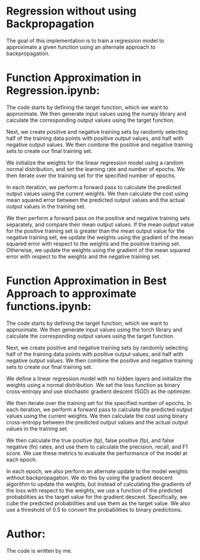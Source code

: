 # Regression without using Backpropagation

The goal of this implementation is to train a regression model to approximate a given function using an alternate approach to backpropagation.

# Function Approximation in Regression.ipynb:
The code starts by defining the target function, which we want to approximate. We then generate input values using the numpy library and calculate the corresponding output values using the target function.

Next, we create positive and negative training sets by randomly selecting half of the training data points with positive output values, and half with negative output values. We then combine the positive and negative training sets to create our final training set.

We initialize the weights for the linear regression model using a random normal distribution, and set the learning rate and number of epochs. We then iterate over the training set for the specified number of epochs.

In each iteration, we perform a forward pass to calculate the predicted output values using the current weights. We then calculate the cost using mean squared error between the predicted output values and the actual output values in the training set.

We then perform a forward pass on the positive and negative training sets separately, and compare their mean output values. If the mean output value for the positive training set is greater than the mean output value for the negative training set, we update the weights using the gradient of the mean squared error with respect to the weights and the positive training set. Otherwise, we update the weights using the gradient of the mean squared error with respect to the weights and the negative training set.

# Function Approximation in Best Approach to approximate functions.ipynb:
The code starts by defining the target function, which we want to approximate. We then generate input values using the torch library and calculate the corresponding output values using the target function.

Next, we create positive and negative training sets by randomly selecting half of the training data points with positive output values, and half with negative output values. We then combine the positive and negative training sets to create our final training set.

We define a linear regression model with no hidden layers and initialize the weights using a normal distribution. We set the loss function as binary cross-entropy and use stochastic gradient descent (SGD) as the optimizer.

We then iterate over the training set for the specified number of epochs. In each iteration, we perform a forward pass to calculate the predicted output values using the current weights. We then calculate the cost using binary cross-entropy between the predicted output values and the actual output values in the training set.

We then calculate the true positive (tp), false positive (fp), and false negative (fn) rates, and use them to calculate the precision, recall, and F1 score. We use these metrics to evaluate the performance of the model at each epoch.

In each epoch, we also perform an alternate update to the model weights without backpropagation. We do this by using the gradient descent algorithm to update the weights, but instead of calculating the gradients of the loss with respect to the weights, we use a function of the predicted probabilities as the target value for the gradient descent. Specifically, we cube the predicted probabilities and use them as the target value. We also use a threshold of 0.5 to convert the probabilities to binary predictions.

# Author: 
The code is written by me.
